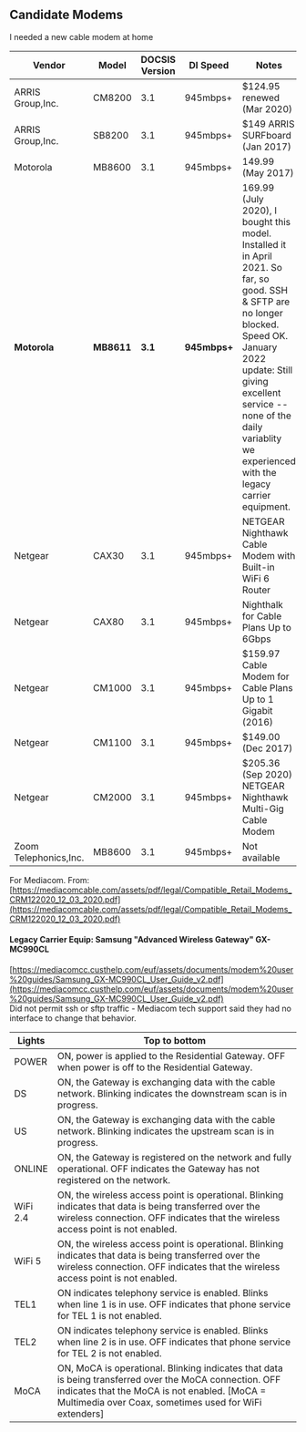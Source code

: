 ## Candidate Modems  

I needed a new cable modem at home  

Vendor | Model | DOCSIS Version | Dl Speed | Notes | Link
-------|-------|----------------|----------|-------|------
ARRIS Group,Inc. | CM8200 | 3.1 | 945mbps+ | $124.95 renewed (Mar 2020) | [amazon](https://www.amazon.com/Touchstone-CM8200A-DOCSIS-Gigabit-Renewed/dp/B086HWY4Q9/)
ARRIS Group,Inc. | SB8200 | 3.1 | 945mbps+ | $149 ARRIS SURFboard (Jan 2017) | [amazon](https://www.amazon.com/ARRIS-SURFboard-Approved-SB8200-Frustration/dp/B07DY16W2Z/)
Motorola | MB8600 | 3.1 | 945mbps+ | 149.99 (May 2017) | [amazon](https://www.amazon.com/MOTOROLA-Approved-Comcast-Gigablast-MB8600/dp/B0723599RQ/)
**Motorola** | **MB8611** | **3.1** | **945mbps+** | 169.99 (July 2020), I bought this model. Installed it in April 2021. So far, so good. SSH & SFTP are no longer blocked. Speed OK. January 2022 update: Still giving excellent service -- none of the daily variablity we experienced with the legacy carrier equipment. | [amazon](https://www.amazon.com/MOTOROLA-MB8611-Ethernet-Approved-Comcast/dp/B08DDFKXKC/)
Netgear | CAX30 | 3.1 | 945mbps+ | NETGEAR Nighthawk Cable Modem with Built-in WiFi 6 Router | [amazon](https://www.amazon.com/NETGEAR-Nighthawk-Cable-Built-Router/dp/B08R588RCG/)
Netgear | CAX80 | 3.1 | 945mbps+ | Nighthalk for Cable Plans Up to 6Gbps | [amazon](https://www.amazon.com/NETGEAR-Nighthawk-Cable-Modem-Router/dp/B082XW53G3/)
Netgear | CM1000 | 3.1 | 945mbps+ | $159.97 Cable Modem for Cable Plans Up to 1 Gigabit (2016) | [amazon](https://www.amazon.com/NETGEAR-Cable-Modem-CM1000-Compatible/dp/B0781VN7W5/)
Netgear | CM1100 | 3.1 | 945mbps+ | $149.00 (Dec 2017) | [amazon](https://www.amazon.com/Netgear-Nighthawk-CM1100-DOCSIS-Cable/dp/B01MXC4532/)
Netgear | CM2000 | 3.1 | 945mbps+ | $205.36 (Sep 2020) NETGEAR Nighthawk Multi-Gig Cable Modem | [amazon](https://www.amazon.com/NETGEAR-Nighthawk-Multi-Gig-Cable-CM2000/dp/B08GWNZ9VF/)
Zoom Telephonics,Inc. | MB8600 | 3.1 | 945mbps+ | Not available | [amazon]

For Mediacom.
From: [https://mediacomcable.com/assets/pdf/legal/Compatible_Retail_Modems_CRM122020_12_03_2020.pdf](https://mediacomcable.com/assets/pdf/legal/Compatible_Retail_Modems_CRM122020_12_03_2020.pdf)


####  Legacy Carrier Equip: Samsung "Advanced Wireless Gateway" GX-MC990CL  
[https://mediacomcc.custhelp.com/euf/assets/documents/modem%20user%20guides/Samsung_GX-MC990CL_User_Guide_v2.pdf](https://mediacomcc.custhelp.com/euf/assets/documents/modem%20user%20guides/Samsung_GX-MC990CL_User_Guide_v2.pdf)  
Did not permit ssh or sftp traffic - Mediacom tech support said they had no interface to change that behavior.  

Lights | Top to bottom  
-------|--------------
POWER|ON, power is applied to the Residential Gateway. OFF when power is off to the Residential Gateway.  
DS|ON, the Gateway is exchanging data with the cable network. Blinking indicates the downstream scan is in progress.  
US|ON, the Gateway is exchanging data with the cable network. Blinking indicates the upstream scan is in progress.  
ONLINE|ON, the Gateway is registered on the network and fully operational. OFF indicates the Gateway has not registered on the network.  
WiFi 2.4|ON, the wireless access point is operational. Blinking indicates that data is being transferred over the wireless connection. OFF indicates that the wireless access point is not enabled.  
WiFi 5|ON, the wireless access point is operational. Blinking indicates that data is being transferred over the wireless connection. OFF indicates that the wireless access point is not enabled.
TEL1|ON indicates telephony service is enabled. Blinks when line 1 is in use. OFF indicates that phone service for TEL 1 is not enabled.
TEL2|ON indicates telephony service is enabled. Blinks when line 2 is in use. OFF indicates that phone service for TEL 2 is not enabled.
MoCA|ON, MoCA is operational. Blinking indicates that data is being transferred over the MoCA connection. OFF indicates that the MoCA is not enabled. [MoCA = Multimedia over Coax, sometimes used for WiFi extenders]


